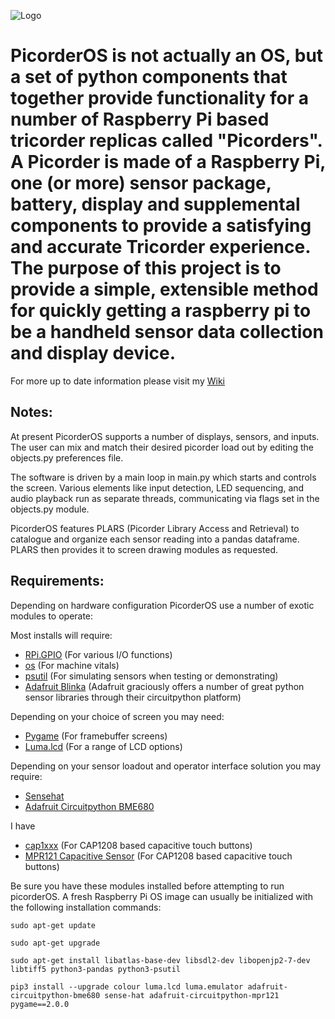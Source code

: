 ![Logo](https://raw.githubusercontent.com/directive0/picorderOS/master/assets/picorderOS_logo.png?raw=true "PicorderOS Logo")

# PicorderOS is not actually an OS, but a set of python components that together provide functionality for a number of Raspberry Pi based tricorder replicas called "Picorders". A Picorder is made of a Raspberry Pi, one (or more) sensor package, battery, display and supplemental components to provide a satisfying and accurate Tricorder experience. The purpose of this project is to provide a simple, extensible method for quickly getting a raspberry pi to be a handheld sensor data collection and display device.

For more up to date information please visit my [Wiki](https://squaredwave.com/wiki/index.php?title=PicorderOS)

## Notes:
At present PicorderOS supports a number of displays, sensors, and inputs. The user can mix and match their desired picorder load out by editing the objects.py preferences file.

The software is driven by a main loop in main.py which starts and controls the screen. Various elements like input detection, LED sequencing, and audio playback run as separate threads, communicating via flags set in the objects.py module.

PicorderOS features PLARS (Picorder Library Access and Retrieval) to catalogue and organize each sensor reading into a pandas dataframe. PLARS then provides it to screen drawing modules as requested.

## Requirements:
Depending on hardware configuration PicorderOS use a number of exotic modules to operate:

Most installs will require:
- [RPi.GPIO](https://pypi.org/project/RPi.GPIO/) (For various I/O functions)
- [os](https://pythonprogramming.net/python-3-os-module/) (For machine vitals)
- [psutil](https://psutil.readthedocs.io/en/latest/) (For simulating sensors when testing or demonstrating)
- [Adafruit Blinka](https://learn.adafruit.com/circuitpython-on-raspberrypi-linux/installing-circuitpython-on-raspberry-pi) (Adafruit graciously offers a number of great python sensor libraries through their circuitpython platform)

Depending on your choice of screen you may need:
- [Pygame](https://www.pygame.org/wiki/GettingStarted) (For framebuffer screens)
- [Luma.lcd](https://pypi.org/project/luma.lcd/) (For a range of LCD options)

Depending on your sensor loadout and operator interface solution you may require:
- [Sensehat](https://projects.raspberrypi.org/en/projects/getting-started-with-the-sense-hat/2)
- [Adafruit Circuitpython BME680](https://github.com/adafruit/Adafruit_CircuitPython_BME680)

I have
- [cap1xxx](https://github.com/pimoroni/cap1xxx) (For CAP1208 based capacitive touch buttons)
- [MPR121 Capacitive Sensor](https://github.com/adafruit/Adafruit_CircuitPython_MPR121) (For CAP1208 based capacitive touch buttons)


Be sure you have these modules installed before attempting to run picorderOS. A fresh Raspberry Pi OS image can usually be initialized with the following installation commands:

```
sudo apt-get update

sudo apt-get upgrade

sudo apt-get install libatlas-base-dev libsdl2-dev libopenjp2-7-dev libtiff5 python3-pandas python3-psutil

pip3 install --upgrade colour luma.lcd luma.emulator adafruit-circuitpython-bme680 sense-hat adafruit-circuitpython-mpr121 pygame==2.0.0


```

